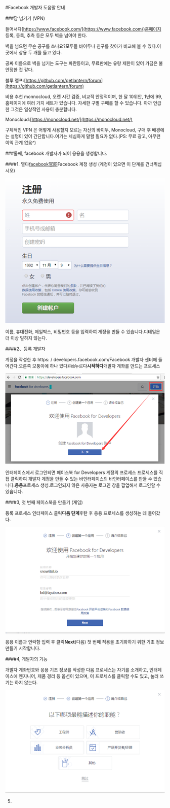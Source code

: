 #Facebook 개발자 도움말 안내

###담 넘기기 (VPN)

들어서다[https://www.facebook.com/](https://www.facebook.com/)홈페이지 등록, 등록, 추측 등은 모두 벽을 넘어야 한다.

벽을 넘으면 무슨 공구를 쓰나요?모두들 바이두나 친구를 찾아가 비교해 볼 수 있다.이곳에서 상용 두 개를 들고 있다.

공짜 이름으로 벽을 넘기는 도구는 파란등이고, 무료판에는 유량 제한이 있어 가끔은 불안정한 것 같다.

블루 램프:[https://github.com/getlantern/forum](https://github.com/getlantern/forum)

비용 추천 monnocloud, 오랜 시간 검증, 비교적 안정적이며, 한 달 10위안, 1년에 99, 홈페이지에 여러 가지 세트가 있습니다. 자세한 구별 구매를 할 수 있습니다. 아까 언급한 그것은 일상적인 사용이 충분합니다.

Monocloud:[https://monocloud.net/](https://monocloud.net/)

구체적인 VPN 은 어떻게 사용할지 모르는 자신의 바이두, Monocloud, 구매 후 배경에는 설명이 있어 간단합니다.여기는 세심하게 말할 필요가 없다.(PS: 무료 광고, 아무런 이익 관계 없음^)



###둘째, facebook 개발자가 되어 응용을 생성합니다.

####1. 열다[facebook官网](https://www.facebook.com/)Facebook 계정 생성 (계정이 있으면 이 단계를 건너뛰십시오)

![图1](img/1.png)  


이름, 휴대전화, 메일박스, 비밀번호 등을 입력하여 계정을 만들 수 있습니다.디테일은 더 이상 말하지 않는다.

####2、등록 개발자

계정을 작성한 후 https: / developers.facebook.com/Facebook 개발자 센터에 들어간다.오른쪽 모퉁이에 하나 있다`开始`누르다**시작하다**개발자 계좌를 만드는 프로세스

![图2](img/2.png)  


인터페이스에서 로그인되면 페이스북 for Developers 계정의 프로세스 프로세스를 직접 클릭하여 개발자 계정을 만들 수 있는 바인터페이스의 바인터페이스를 만들 수 있습니다.**응용**프로세스 생성.로그인되지 않은 사용자는 로그인 창을 팝업해서 로그인할 수 있습니다.



####3, 첫 번째 페이스북을 만들기 (게임)

등록 프로세스 인터페이스 클릭**다음 단계**후탄 후 응용 프로세스를 생성하는 데 들어갔다.

![3](img/3.png) 


응용 이름과 연락함 입력 후 클릭**Next**(다음) 첫 번째 적용을 초기화하기 위한 기초 정보 만들기 시작합니다.



####4, 개발자의 기능

개발자 계좌번호와 응용 기초 정보를 작성한 다음 프로세스는 자기를 소개하고, 인터페이스에 엔지니어, 제품 경리 등 옵션이 있으며, 이 프로세스를 클릭할 수도 있고, 눌러 쓰기는 하지 않는다.



![4](img/4.png) 




5.

